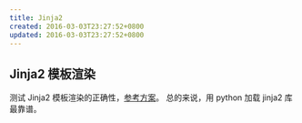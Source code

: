 ```yaml
---
title: Jinja2
created: 2016-03-03T23:27:52+0800
updated: 2016-03-03T23:27:52+0800
---
```



## Jinja2 模板渲染

测试 Jinja2 模板渲染的正确性，[参考方案](https://stackoverflow.com/a/35407823)。
总的来说，用 python 加载 jinja2 库最靠谱。
